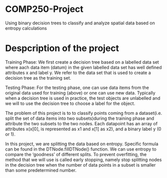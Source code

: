 # COMP250-Project
Using binary decision trees to classify and analyze spatial data based on entropy calculations

# Despcription of the project
Training Phase:
We first create a decision tree based on a labelled data set where aach data item (datum) in the given labelled data set has well defined attributes x and label y.
We refer to the data set that is used to create a decision tree as the training set. 

Testing Phase:
For the testing phase, one can use data items from the original data used for training (above) or one can use new data. Typically when a decision tree is used in 
practice, the test objects are unlabelled and we will to use the decision tree to choose a label for the object.

The problem of this project is to to classify points coming from a dataset(i.e. split the set of data items into two subsets)during the training phase and attribute
the two subsets to the two nodes. Each datapoint has an array of attributes x(x[0], is represented as x1 and x[1] as x2), and a binary label y (0 or 1).

In this project, we are splitting the data based on entropy. Specific formula can be found in the DTNode.fillDTNode() function. We can use entropy to compare the 
‘goodness’ of different splits. To prevent overfitting, the method that we will use is called early stopping, namely stop splitting nodes in the decision tree when 
the number of data  points in a subset is smaller than some predetermined number.





